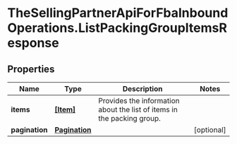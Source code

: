 # TheSellingPartnerApiForFbaInboundOperations.ListPackingGroupItemsResponse

## Properties

Name | Type | Description | Notes
------------ | ------------- | ------------- | -------------
**items** | [**[Item]**](Item.md) | Provides the information about the list of items in the packing group. | 
**pagination** | [**Pagination**](Pagination.md) |  | [optional] 


